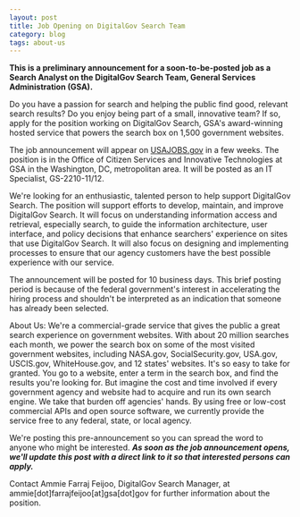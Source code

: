 ```yaml
---
layout: post
title: Job Opening on DigitalGov Search Team
category: blog
tags: about-us
---
```


**This is a preliminary announcement for a soon-to-be-posted job as a Search Analyst on the DigitalGov Search Team, General Services Administration (GSA).**

Do you have a passion for search and helping the public find good, relevant search results? Do you enjoy being part of a small, innovative team? If so, apply for the position working on DigitalGov Search, GSA's award-winning hosted service that powers the search box on 1,500 government websites.

The job announcement will appear on [USAJOBS.gov](http://www.usajobs.gov) in a few weeks. The position is in the Office of Citizen Services and Innovative Technologies at GSA in the Washington, DC, metropolitan area. It will be posted as an IT Specialist, GS-2210-11/12.

We're looking for an enthusiastic, talented person to help support DigitalGov Search. The position will support efforts to develop, maintain, and improve DigitalGov Search. It will focus on understanding information access and retrieval, especially search, to guide the information architecture, user interface, and policy decisions that enhance searchers' experience on sites that use DigitalGov Search. It will also focus on designing and implementing processes to ensure that our agency customers have the best possible experience with our service.

The announcement will be posted for 10 business days. This brief posting period is because of the federal government's interest in accelerating the hiring process and shouldn't be interpreted as an indication that someone has already been selected.

About Us: We're a commercial-grade service that gives the public a great search experience on government websites. With about 20 million searches each month, we power the search box on some of the most visited government websites, including NASA.gov, SocialSecurity.gov, USA.gov, USCIS.gov, WhiteHouse.gov, and 12 states' websites. It's so easy to take for granted. You go to a website, enter a term in the search box, and find the results you're looking for. But imagine the cost and time involved if every government agency and website had to acquire and run its own search engine. We take that burden off agencies' hands. By using free or low-cost commercial APIs and open source software, we currently provide the service free to any federal, state, or local agency.

We're posting this pre-announcement so you can spread the word to anyone who might be interested. ***As soon as the job announcement opens, we'll update this post with a direct link to it so that interested persons can apply.***

Contact Ammie Farraj Feijoo, DigitalGov Search Manager, at ammie[dot]farrajfeijoo[at]gsa[dot]gov for further information about the position.